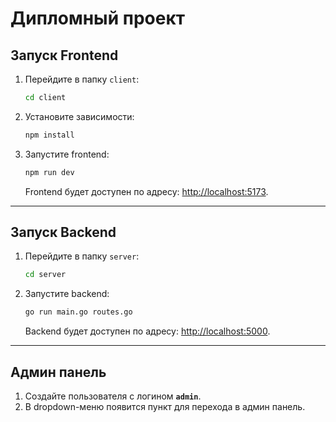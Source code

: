 # Дипломный проект

## Запуск Frontend

1. Перейдите в папку `client`:
   ```bash
   cd client
   ```

2. Установите зависимости:
   ```bash
   npm install
   ```

3. Запустите frontend:
   ```bash
   npm run dev
   ```

   Frontend будет доступен по адресу: [http://localhost:5173](http://localhost:5173).

---

## Запуск Backend

1. Перейдите в папку `server`:
   ```bash
   cd server
   ```

2. Запустите backend:
   ```bash
   go run main.go routes.go
   ```

   Backend будет доступен по адресу: [http://localhost:5000](http://localhost:5000).

---

## Админ панель

1. Создайте пользователя с логином **`admin`**.
2. В dropdown-меню появится пункт для перехода в админ панель.

